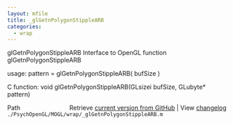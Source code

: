 ```yaml
---
layout: mfile
title: _glGetnPolygonStippleARB
categories:
  - wrap
---
```


glGetnPolygonStippleARB  Interface to OpenGL function glGetnPolygonStippleARB

usage:  pattern = glGetnPolygonStippleARB\( bufSize \)

C function:  void glGetnPolygonStippleARB\(GLsizei bufSize, GLubyte\* pattern\)


<div class="code_header" style="text-align:right;">
  <span style="float:left;">Path&nbsp;&nbsp;</span> <span class="counter">Retrieve <a href=
  "https://raw.github.com/Psychtoolbox-3/Psychtoolbox-3/beta/./PsychOpenGL/MOGL/wrap/_glGetnPolygonStippleARB.m">current version from GitHub</a> | View <a href=
  "https://github.com/Psychtoolbox-3/Psychtoolbox-3/commits/beta/./PsychOpenGL/MOGL/wrap/_glGetnPolygonStippleARB.m">changelog</a></span>
</div>
<div class="code">
  <code>./PsychOpenGL/MOGL/wrap/_glGetnPolygonStippleARB.m</code>
</div>
